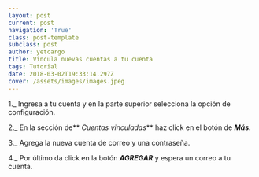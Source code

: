 ```yaml
---
layout: post
current: post
navigation: 'True'
class: post-template
subclass: post
author: yetcargo
title: Vincula nuevas cuentas a tu cuenta
tags: Tutorial
date: 2018-03-02T19:33:14.297Z
cover: /assets/images/images.jpeg
---
```

1._ Ingresa a tu cuenta y en la parte superior selecciona la opción de configuración.



2._ En la sección de** _Cuentas vinculadas_** haz click en el botón de _**Más.**_



3._ Agrega la nueva cuenta de correo y una contraseña.



4._ Por último da click en la botón  **_AGREGAR_** y espera un correo a tu cuenta.
